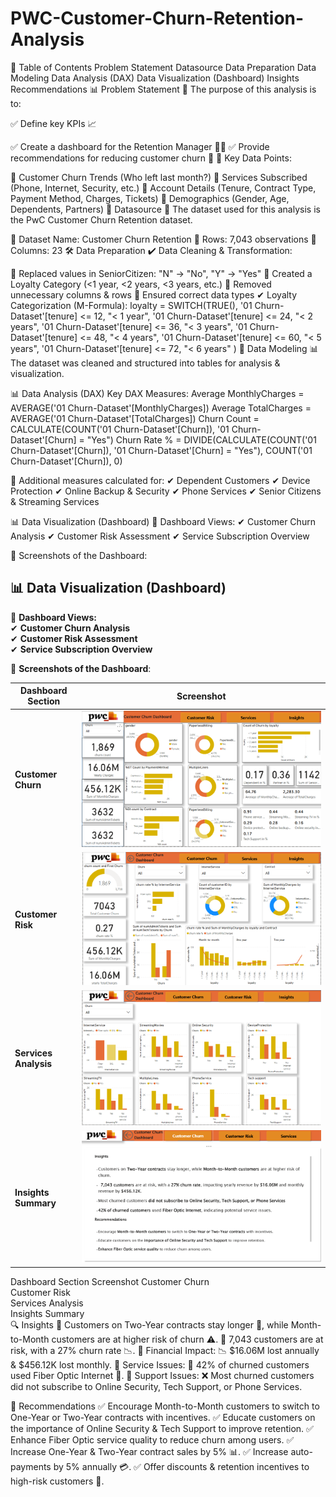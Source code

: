 # PWC-Customer-Churn-Retention-Analysis



📌 Table of Contents
Problem Statement
Datasource
Data Preparation
Data Modeling
Data Analysis (DAX)
Data Visualization (Dashboard)
Insights
Recommendations
📊 Problem Statement
🔹 The purpose of this analysis is to:

✅ Define key KPIs 📈

✅ Create a dashboard for the Retention Manager 👨‍💼
✅ Provide recommendations for reducing customer churn 🛑
🔹 Key Data Points:

📌 Customer Churn Trends (Who left last month?)
📌 Services Subscribed (Phone, Internet, Security, etc.)
📌 Account Details (Tenure, Contract Type, Payment Method, Charges, Tickets)
📌 Demographics (Gender, Age, Dependents, Partners)
📂 Datasource
📍 The dataset used for this analysis is the PwC Customer Churn Retention dataset.

📌 Dataset Name: Customer Churn Retention
📌 Rows: 7,043 observations
📌 Columns: 23
🛠 Data Preparation
✔ Data Cleaning & Transformation:

🔹 Replaced values in SeniorCitizen: "N" → "No", "Y" → "Yes"
🔹 Created a Loyalty Category (<1 year, <2 years, <3 years, etc.)
🔹 Removed unnecessary columns & rows
🔹 Ensured correct data types
✔ Loyalty Categorization (M-Formula):
    loyalty = SWITCH(TRUE(),
        '01 Churn-Dataset'[tenure] <= 12, "< 1 year",
        '01 Churn-Dataset'[tenure] <= 24, "< 2 years",
        '01 Churn-Dataset'[tenure] <= 36, "< 3 years",
        '01 Churn-Dataset'[tenure] <= 48, "< 4 years",
        '01 Churn-Dataset'[tenure] <= 60, "< 5 years",
        '01 Churn-Dataset'[tenure] <= 72, "< 6 years"
)
📐 Data Modeling
📊 The dataset was cleaned and structured into tables for analysis & visualization.

📊 Data Analysis (DAX)
    Key DAX Measures:
    Average MonthlyCharges = AVERAGE('01 Churn-Dataset'[MonthlyCharges])
    Average TotalCharges = AVERAGE('01 Churn-Dataset'[TotalCharges])
    Churn Count = CALCULATE(COUNT('01 Churn-Dataset'[Churn]), '01 Churn-Dataset'[Churn] = "Yes")
    Churn Rate % = DIVIDE(CALCULATE(COUNT('01 Churn-Dataset'[Churn]), '01 Churn-Dataset'[Churn] = "Yes"), COUNT('01 Churn-Dataset'[Churn]), 0)

📌 Additional measures calculated for:
✔ Dependent Customers
✔ Device Protection
✔ Online Backup & Security
✔ Phone Services
✔ Senior Citizens & Streaming Services

📊 Data Visualization (Dashboard)
📌 Dashboard Views:
✔ Customer Churn Analysis
✔ Customer Risk Assessment
✔ Service Subscription Overview

📸 Screenshots of the Dashboard:
## 📊 **Data Visualization (Dashboard)**  
📌 **Dashboard Views:**  
✔ **Customer Churn Analysis**  
✔ **Customer Risk Assessment**  
✔ **Service Subscription Overview**  

📸 **Screenshots of the Dashboard**:  

| Dashboard Section | Screenshot |
|-------------------|------------|
| **Customer Churn** | [![Customer Churn](https://github.com/RahulNaik2611/PWC-Customer-Churn-Retention-Analysis/blob/d6eafeea46aa632436ead3a5818da3b534283fbf/PowerBi_DashBoard/Screenshot/CustomerChurn.png)](https://github.com/RahulNaik2611/PWC-Customer-Churn-Retention-Analysis/blob/main/PowerBi_DashBoard/Screenshot/CustomerChurn.png) |
| **Customer Risk** | [![Customer Risk](https://github.com/RahulNaik2611/PWC-Customer-Churn-Retention-Analysis/blob/d6eafeea46aa632436ead3a5818da3b534283fbf/PowerBi_DashBoard/Screenshot/customer%20Risk.png)](https://github.com/RahulNaik2611/PWC-Customer-Churn-Retention-Analysis/blob/main/PowerBi_DashBoard/Screenshot/customer%20Risk.png) |
| **Services Analysis** | [![Services](https://github.com/RahulNaik2611/PWC-Customer-Churn-Retention-Analysis/blob/d6eafeea46aa632436ead3a5818da3b534283fbf/PowerBi_DashBoard/Screenshot/Services.png)](https://github.com/RahulNaik2611/PWC-Customer-Churn-Retention-Analysis/blob/main/PowerBi_DashBoard/Screenshot/Services.png) |
| **Insights Summary** | [![Insights](https://github.com/RahulNaik2611/PWC-Customer-Churn-Retention-Analysis/blob/d6eafeea46aa632436ead3a5818da3b534283fbf/PowerBi_DashBoard/Screenshot/insights.png)](https://github.com/RahulNaik2611/PWC-Customer-Churn-Retention-Analysis/blob/main/PowerBi_DashBoard/Screenshot/insights.png) |


Dashboard Section	Screenshot
Customer Churn	
Customer Risk	
Services Analysis	
Insights Summary	
🔍 Insights
🔹 Customers on Two-Year contracts stay longer 📅, while Month-to-Month customers are at higher risk of churn ⚠️.
🔹 7,043 customers are at risk, with a 27% churn rate 📉.
🔹 Financial Impact: 📉 $16.06M lost annually & $456.12K lost monthly.
🔹 Service Issues: 📌 42% of churned customers used Fiber Optic Internet 🚀.
🔹 Support Issues: ❌ Most churned customers did not subscribe to Online Security, Tech Support, or Phone Services.

🎯 Recommendations
✅ Encourage Month-to-Month customers to switch to One-Year or Two-Year contracts with incentives.
✅ Educate customers on the importance of Online Security & Tech Support to improve retention.
✅ Enhance Fiber Optic service quality to reduce churn among users.
✅ Increase One-Year & Two-Year contract sales by 5% 📊.
✅ Increase auto-payments by 5% annually 💳.
✅ Offer discounts & retention incentives to high-risk customers 🎁.

